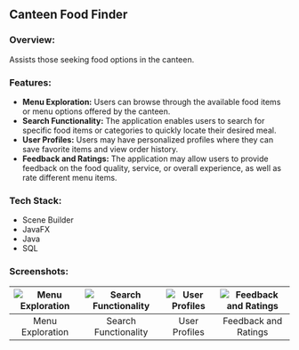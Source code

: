 ## Canteen Food Finder

### Overview:
Assists those seeking food options in the canteen.

### Features:
- **Menu Exploration:** Users can browse through the available food items or menu options offered by the canteen.
- **Search Functionality:** The application enables users to search for specific food items or categories to quickly locate their desired meal.
- **User Profiles:** Users may have personalized profiles where they can save favorite items and view order history.
- **Feedback and Ratings:** The application may allow users to provide feedback on the food quality, service, or overall experience, as well as rate different menu items.

### Tech Stack:
- Scene Builder
- JavaFX
- Java
- SQL

### Screenshots:

| ![Menu Exploration](path/to/menu_exploration_image.png) | ![Search Functionality](path/to/search_functionality_image.png) | ![User Profiles](path/to/user_profiles_image.png) | ![Feedback and Ratings](path/to/feedback_ratings_image.png) |
|:-------------------------------------------------------:|:--------------------------------------------------------------:|:-------------------------------------------------:|:-----------------------------------------------------------:|
| Menu Exploration                                        | Search Functionality                                            | User Profiles                                     | Feedback and Ratings                                        |
